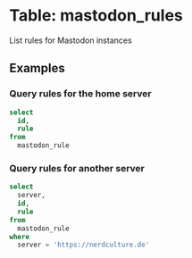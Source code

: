 # Table: mastodon_rules

List rules for Mastodon instances

## Examples

### Query rules for the home server

```sql
select
  id,
  rule
from
  mastodon_rule
```

### Query rules for another server

```sql
select
  server,
  id,
  rule
from
  mastodon_rule
where 
  server = 'https://nerdculture.de'
  ```
